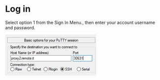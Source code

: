 # Log in

Select option 1 from the Sign In Menu., then enter your account username and password.

![](../../.gitbook/assets/image%20%2886%29.png)

